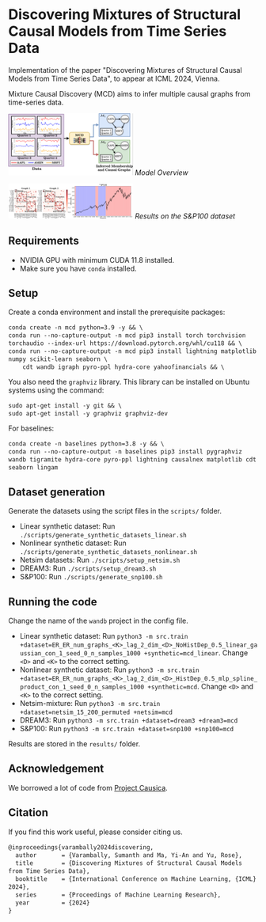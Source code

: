 # Discovering Mixtures of Structural Causal Models from Time Series Data

Implementation of the paper "Discovering Mixtures of Structural Causal Models from Time Series Data", to appear at ICML 2024, Vienna.

Mixture Causal Discovery (MCD) aims to infer multiple causal graphs from time-series data. 

![Overview](assets/overview_fig.png)
*Model Overview*

![S&P100 Results](assets/snp100_results.png)
*Results on the S&P100 dataset*

<style>
  img {
    width: 50%;
  }
</style>

## Requirements

- NVIDIA GPU with minimum CUDA 11.8 installed.
- Make sure you have `conda` installed.

## Setup

Create a conda environment and install the prerequisite packages:
```
conda create -n mcd python=3.9 -y && \
conda run --no-capture-output -n mcd pip3 install torch torchvision torchaudio --index-url https://download.pytorch.org/whl/cu118 && \
conda run --no-capture-output -n mcd pip3 install lightning matplotlib numpy scikit-learn seaborn \
    cdt wandb igraph pyro-ppl hydra-core yahoofinancials && \
```

You also need the `graphviz` library. This library can be installed on Ubuntu systems using the command:
```
sudo apt-get install -y git && \
sudo apt-get install -y graphviz graphviz-dev
```

For baselines:
```
conda create -n baselines python=3.8 -y && \
conda run --no-capture-output -n baselines pip3 install pygraphviz wandb tigramite hydra-core pyro-ppl lightning causalnex matplotlib cdt seaborn lingam
```


## Dataset generation

Generate the datasets using the script files in the `scripts/` folder.

- Linear synthetic dataset: Run `./scripts/generate_synthetic_datasets_linear.sh`
- Nonlinear synthetic dataset: Run `./scripts/generate_synthetic_datasets_nonlinear.sh`
- Netsim datasets: Run `./scripts/setup_netsim.sh`
- DREAM3: Run `./scripts/setup_dream3.sh`
- S&P100: Run `./scripts/generate_snp100.sh`

## Running the code

Change the name of the `wandb` project in the config file.

- Linear synthetic dataset: Run `python3 -m src.train +dataset=ER_ER_num_graphs_<K>_lag_2_dim_<D>_NoHistDep_0.5_linear_gaussian_con_1_seed_0_n_samples_1000 +synthetic=mcd_linear`. Change `<D>` and `<K>` to the correct setting.  
- Nonlinear synthetic dataset: Run `python3 -m src.train +dataset=ER_ER_num_graphs_<K>_lag_2_dim_<D>_HistDep_0.5_mlp_spline_product_con_1_seed_0_n_samples_1000 +synthetic=mcd`. Change `<D>` and `<K>` to the correct setting.  
- Netsim-mixture: Run `python3 -m src.train +dataset=netsim_15_200_permuted +netsim=mcd`
- DREAM3: Run `python3 -m src.train +dataset=dream3 +dream3=mcd`
- S&P100: Run `python3 -m src.train +dataset=snp100 +snp100=mcd`

Results are stored in the `results/` folder.

## Acknowledgement

We borrowed a lot of code from [Project Causica](https://github.com/microsoft/causica).

## Citation

If you find this work useful, please consider citing us.

```
@inproceedings{varambally2024discovering,
  author       = {Varambally, Sumanth and Ma, Yi-An and Yu, Rose},
  title        = {Discovering Mixtures of Structural Causal Models from Time Series Data},
  booktitle    = {International Conference on Machine Learning, {ICML} 2024},
  series       = {Proceedings of Machine Learning Research},
  year         = {2024}
}
```
